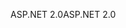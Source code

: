 <span data-ttu-id="557c6-101">ASP.NET 2.0</span><span class="sxs-lookup"><span data-stu-id="557c6-101">ASP.NET 2.0</span></span>